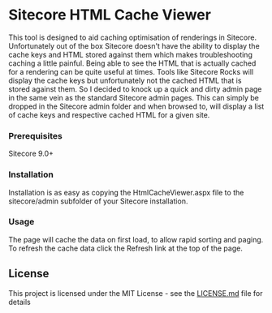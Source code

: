 # Sitecore HTML Cache Viewer

This tool is designed to aid caching optimisation of renderings in Sitecore. Unfortunately out of the box Sitecore doesn't have the ability to display the cache keys and HTML stored against them which makes troubleshooting caching a little painful. Being able to see the HTML that is actually cached for a rendering can be quite useful at times. Tools like Sitecore Rocks will display the cache keys but unfortunately not the cached HTML that is stored against them. So I decided to knock up a quick and dirty admin page in the same vein as the standard Sitecore admin pages. This can simply be dropped in the Sitecore admin folder and when browsed to, will display a list of cache keys and respective cached HTML for a given site. 

### Prerequisites

Sitecore 9.0+ 

### Installation

Installation is as easy as copying the HtmlCacheViewer.aspx file to the sitecore/admin subfolder of your Sitecore installation.

### Usage

The page will cache the data on first load, to allow rapid sorting and paging. To refresh the cache data click the Refresh link at the top of the page.

## License

This project is licensed under the MIT License - see the [LICENSE.md](LICENSE.md) file for details


